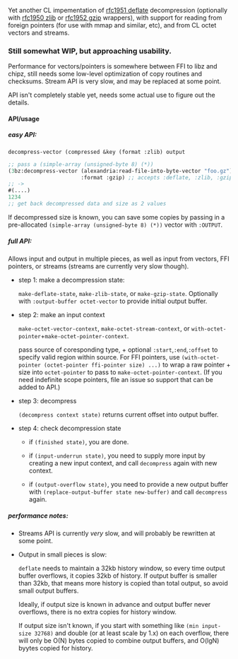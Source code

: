 Yet another CL impementation of [rfc1951
deflate](https://tools.ietf.org/html/rfc1951) decompression
(optionally with [rfc1950 zlib](https://tools.ietf.org/html/rfc1950)
or [rfc1952
gzip](https://tools.ietf.org/html/rfc1952https://tools.ietf.org/html/rfc1952)
wrappers), with support for reading from foreign pointers (for use with
mmap and similar, etc), and from CL octet vectors and streams.

### Still somewhat WIP, but approaching usability.

Performance for vectors/pointers is somewhere between FFI to libz and chipz,
still needs some low-level optimization of copy routines and checksums.
Stream API is very slow, and may be replaced at some point.

API isn't completely stable yet, needs some actual use to figure out
the details.


#### API/usage

##### easy API:
`decompress-vector (compressed &key (format :zlib) output`

```lisp
;; pass a (simple-array (unsigned-byte 8) (*))
(3bz:decompress-vector (alexandria:read-file-into-byte-vector "foo.gz")
                       :format :gzip) ;; accepts :deflate, :zlib, :gzip
;; ->
#(....)
1234
;; get back decompressed data and size as 2 values

```

If decompressed size is known, you can save some copies by passing in
a pre-allocated `(simple-array (unsigned-byte 8) (*))` vector with
`:OUTPUT`.

##### full API:

Allows input and output in multiple pieces, as well as input from
vectors, FFI pointers, or streams (streams are currently very slow
though).


* step 1: make a decompression state:

    `make-deflate-state`, `make-zlib-state`, or `make-gzip-state`.
Optionally with `:output-buffer octet-vector` to provide initial
output buffer.

* step 2: make an input context

    `make-octet-vector-context`, `make-octet-stream-context`, or `with-octet-pointer`+`make-octet-pointer-context`.

    pass source of coresponding type, + optional `:start`,`:end`,`:offset`
to specify valid region within source. For FFI pointers, use
`(with-octet-pointer (octet-pointer ffi-pointer size) ...)` to wrap a
raw pointer + size into `octet-pointer` to pass to
`make-octet-pointer-context`. (If you need indefinite scope pointers,
file an issue so support that can be added to API.)

* step 3: decompress

    `(decompress context state)` returns current offset into output buffer.

* step 4: check decompression state

    * if `(finished state)`, you are done.

    * if `(input-underrun state)`, you need to supply more input by creating a new input context, and call `decompress` again with new context.

    * if `(output-overflow state)`, you need to provide a new output buffer with `(replace-output-buffer state new-buffer)` and call `decompress` again.


##### performance notes:

* Streams API is currently *very* slow, and will probably be rewritten at some point.

* Output in small pieces is slow:

    `deflate` needs to maintain a 32kb history window, so every time
output buffer overflows, it copies 32kb of history. If output buffer
is smaller than 32kb, that means more history is copied than total
output, so avoid small output buffers.

    Ideally, if output size is known in advance and output buffer never
overflows, there is no extra copies for history window.  

    If output size isn't known, if you start with something like `(min
input-size 32768)` and double (or at least scale by 1.x) on each
overflow, there will only be O(N) bytes copied to combine output
buffers, and O(lgN) byytes copied for history.  

